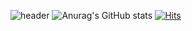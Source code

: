 

![header](https://capsule-render.vercel.app/api?type=wave&color=auto&height=180&section=header&text=My%3Task&fontSize=60)
![Anurag's GitHub stats](https://github-readme-stats.vercel.app/api?username=himjjong&show_icons=true&theme=radical)
[![Hits](https://hits.seeyoufarm.com/api/count/incr/badge.svg?url=https%3A%2F%2Fgithub.com%2Fkmsbio%2F&count_bg=%2379C83D&title_bg=%23555555&icon=&icon_color=%23E7E7E7&title=vistor&edge_flat=false)](https://hits.seeyoufarm.com)

